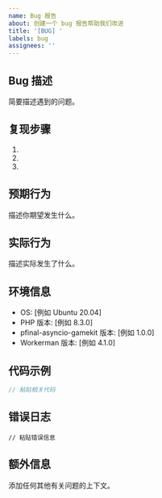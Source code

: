 ```yaml
---
name: Bug 报告
about: 创建一个 bug 报告帮助我们改进
title: '[BUG] '
labels: bug
assignees: ''
---
```


## Bug 描述

简要描述遇到的问题。

## 复现步骤

1. 
2. 
3. 

## 预期行为

描述你期望发生什么。

## 实际行为

描述实际发生了什么。

## 环境信息

- OS: [例如 Ubuntu 20.04]
- PHP 版本: [例如 8.3.0]
- pfinal-asyncio-gamekit 版本: [例如 1.0.0]
- Workerman 版本: [例如 4.1.0]

## 代码示例

```php
// 粘贴相关代码
```

## 错误日志

```
// 粘贴错误信息
```

## 额外信息

添加任何其他有关问题的上下文。

